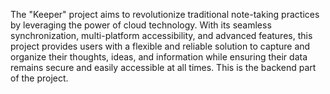 The "Keeper" project aims to revolutionize traditional note-taking practices by leveraging the power of cloud technology. With its seamless synchronization, multi-platform accessibility, and advanced features, this project provides users with a flexible and reliable solution to capture and organize their thoughts, ideas, and information while ensuring their data remains secure and easily accessible at all times.
This is the backend part of the project.
